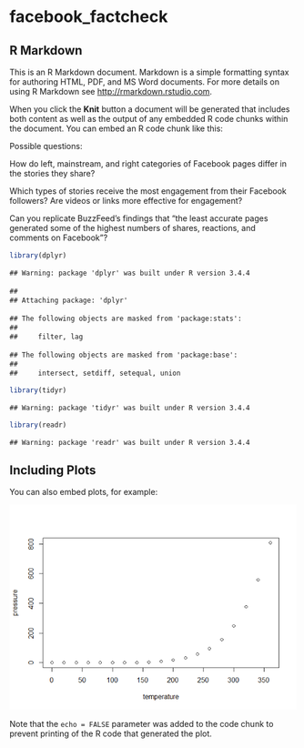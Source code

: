 facebook\_factcheck
================

R Markdown
----------

This is an R Markdown document. Markdown is a simple formatting syntax for authoring HTML, PDF, and MS Word documents. For more details on using R Markdown see <http://rmarkdown.rstudio.com>.

When you click the **Knit** button a document will be generated that includes both content as well as the output of any embedded R code chunks within the document. You can embed an R code chunk like this:

Possible questions:

How do left, mainstream, and right categories of Facebook pages differ in the stories they share?

Which types of stories receive the most engagement from their Facebook followers? Are videos or links more effective for engagement?

Can you replicate BuzzFeed’s findings that “the least accurate pages generated some of the highest numbers of shares, reactions, and comments on Facebook”?

``` r
library(dplyr)
```

    ## Warning: package 'dplyr' was built under R version 3.4.4

    ## 
    ## Attaching package: 'dplyr'

    ## The following objects are masked from 'package:stats':
    ## 
    ##     filter, lag

    ## The following objects are masked from 'package:base':
    ## 
    ##     intersect, setdiff, setequal, union

``` r
library(tidyr)
```

    ## Warning: package 'tidyr' was built under R version 3.4.4

``` r
library(readr)
```

    ## Warning: package 'readr' was built under R version 3.4.4

Including Plots
---------------

You can also embed plots, for example:

![](facebook_factcheck_files/figure-markdown_github/pressure-1.png)

Note that the `echo = FALSE` parameter was added to the code chunk to prevent printing of the R code that generated the plot.
